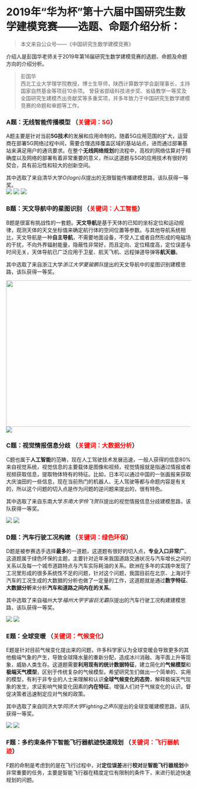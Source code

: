 # 2019年“华为杯”第十六届中国研究生数学建模竞赛——**选题、命题介绍分析：**

> 本文来自公众号——《中国研究生数学建模竞赛》   

介绍人是彭国华老师关于2019年第16届研究生数学建模竞赛的选题、命题及命题方向的介绍分析。

> 彭国华  
西北工业大学理学院教授，博士生导师，陕西计算数学学会副理事长，主持国家自然基金等项目10余项。
曾获省部级科技进步奖、省级教学一等奖及全国研究生建模杰出贡献奖等多重奖项，并多年致力于中国研究生数学建模竞赛的命题和审题等工作。

### A题：无线智能传播模型 （<font color='red'>关键词：5G</font>）

A题主要是针对当前**5G技术**的发展和应用命制的。随着5G应用范围的扩大，运营商在部署5G网络过程中间，需要合理选择覆盖区域的基站站点，进而通过部署基站来满足用户的通讯要求。在整个**无线网络规划**的流程中，高校的网络估算对于精确度以及网络的部署有着非常重要的意义，所以这道题与5G的应用技术有很好的契合，具有前沿性和较大的创新空间。

其中选取了来自清华大学*O(logn)队*提出的无限智能传播建模思路，该队获得一等奖。   
<img src="./images/A1.jpeg"/>
<img src="./images/A2.png"/>
<img src="./images/A3.jpeg"/>

### B题：天文导航中的星图识别 （<font color='red'>关键词：人工智能</font>）

B题是很富有挑战性的一套题。**天文导航**是基于天体的已知的坐标定位和运动规律，观测天体的天文坐标值来确定航行体的空间位置等参数。与其他导航系统相比，天文导航是一种**自主导航**，不需要地面设备，不受人工或者自然形成的电磁场的干扰，不向外界辐射能量，隐蔽性非常好，而且定向、定位精度高，定位误差与时间无关，天体导航已广泛应用于卫星、航天飞机、远程弹道导弹等**航天器**。

其中选取了来自浙江大学*浙江大学夏骏鹏队*提出的天文导航中的星图识别建模思路，该队获得一等奖。

<img src="./images/B1.jpg"  width="800" height="400"/>
<img src="./images/B2.jpg"/>

### C题：视觉情报信息分歧 （<font color='red'>关键词：大数据分析</font>）

C题也属于**人工智能**的范畴，现在人工驾驶技术发展迅速，一般人获得的信息80%来自视觉系统，视觉信息的主要载体是图像和视频，视觉情报就是指通过情报或者视频获取信息，提取物体特有的特征。比如，日本可以通过中国的一张画报来获取大庆油田的一些信息，现在当前热门的机器人、无人驾驶等都与命题内容是有关的，所以这个问题的切入点是作为问题的逆问题来提出的，很有特色。

其中选取了来自东南大学*东南大学伶飞贺队*提出的视觉情报信息分歧建模思路，该队获得一等奖。

<img src="./images/C1.jpg"/>
<img src="./images/C2.jpg"/>

### D题：汽车行驶工况构建 （<font color='red'>关键词：绿色环保</font>）

D题是被参赛选手选择**最多**的一道题，这道题有很好的切入点，**专业入口非常广**。这道题属于绿色环保的主题，主要针对近年来我国道路交通状况与汽车增长之间的关系以及每一个城市道路特点与汽车实际耗油的关系。欧洲在多年的实践中发现了工况里形成的很多系统性不足的问题，针对这个问题，我国目前在北京、上海对于汽车的工况生成的大数据的分析也做了一定量的工作，这道题就是通过**数字特征**、**大数据分析**来分析**汽车和道路之间内在的关系**。

其中选取了来自福州大学*福州大学宇宙巨无霸队*提出的汽车行驶工况构建建模思路，该队获得一等奖。

<img src="./images/D1.jpg"/>
<img src="./images/D2.jpg"/>

### E题：全球变暖 （<font color='red'>关键词：气候变化</font>）

E题是针对目前气候变化提出来的问题，许多科学家认为全球变暖会导致更多的其他极端气象的产生，导致全球降水量的重新分配，造成冰川消融、海平面上升等现象，威胁人类生存。这道题需要**利用现有的统计数据特征**，建立简化的**气候模型**和**极端天气模型**，区别于传统复杂的气候模型。希望研究生们做出一个简单的、实用的模型，有利于非专业的人士来理解和认识**全球气候变化的态势**，解释极端天气现象的发生，求证影响气候变化因素的**内在特征**，增强人们对于气候变化的认识，督促决策者迅速制定应对气候的政策。

其中选取了来自同济大学*同济大学Fighting之声队*提出的全球变暖建模思路，该队获得一等奖。

<img src="./images/E1.jpg"/>
<img src="./images/E2.jpg"/>

### F题：多约束条件下智能飞行器航迹快速规划 （<font color='red'>关键词：飞行器航迹</font>）

F题的命制是考虑到的是在飞行过程中，对**定位误差**进行**校对**是**智能飞行器规划**中非常重要的任务，主要是智能飞行器在精度定位有限制的条件下，来进行航迹快速规划的问题。